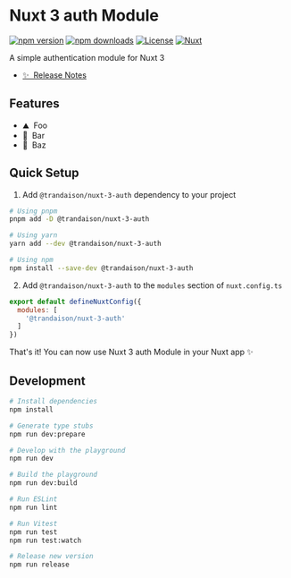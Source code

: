 # Nuxt 3 auth Module

[![npm version][npm-version-src]][npm-version-href]
[![npm downloads][npm-downloads-src]][npm-downloads-href]
[![License][license-src]][license-href]
[![Nuxt][nuxt-src]][nuxt-href]

A simple authentication module for Nuxt 3

- [✨ &nbsp;Release Notes](/CHANGELOG.md)
<!-- - [🏀 Online playground](https://stackblitz.com/github/your-org/@trandaison/nuxt-3-auth?file=playground%2Fapp.vue) -->
<!-- - [📖 &nbsp;Documentation](https://example.com) -->

## Features

<!-- Highlight some of the features your module provide here -->
- ⛰ &nbsp;Foo
- 🚠 &nbsp;Bar
- 🌲 &nbsp;Baz

## Quick Setup

1. Add `@trandaison/nuxt-3-auth` dependency to your project

```bash
# Using pnpm
pnpm add -D @trandaison/nuxt-3-auth

# Using yarn
yarn add --dev @trandaison/nuxt-3-auth

# Using npm
npm install --save-dev @trandaison/nuxt-3-auth
```

2. Add `@trandaison/nuxt-3-auth` to the `modules` section of `nuxt.config.ts`

```js
export default defineNuxtConfig({
  modules: [
    '@trandaison/nuxt-3-auth'
  ]
})
```

That's it! You can now use Nuxt 3 auth Module in your Nuxt app ✨

## Development

```bash
# Install dependencies
npm install

# Generate type stubs
npm run dev:prepare

# Develop with the playground
npm run dev

# Build the playground
npm run dev:build

# Run ESLint
npm run lint

# Run Vitest
npm run test
npm run test:watch

# Release new version
npm run release
```

<!-- Badges -->
[npm-version-src]: https://img.shields.io/npm/v/@trandaison/nuxt-3-auth/latest.svg?style=flat&colorA=18181B&colorB=28CF8D
[npm-version-href]: https://npmjs.com/package/@trandaison/nuxt-3-auth

[npm-downloads-src]: https://img.shields.io/npm/dm/@trandaison/nuxt-3-auth.svg?style=flat&colorA=18181B&colorB=28CF8D
[npm-downloads-href]: https://npmjs.com/package/@trandaison/nuxt-3-auth

[license-src]: https://img.shields.io/npm/l/@trandaison/nuxt-3-auth.svg?style=flat&colorA=18181B&colorB=28CF8D
[license-href]: https://npmjs.com/package/@trandaison/nuxt-3-auth

[nuxt-src]: https://img.shields.io/badge/Nuxt-18181B?logo=nuxt.js
[nuxt-href]: https://nuxt.com
